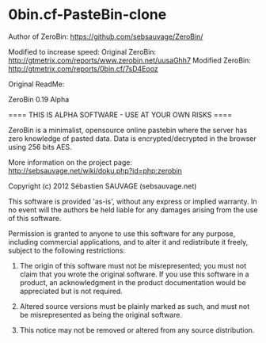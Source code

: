 # 0bin.cf-PasteBin-clone

Author of ZeroBin: https://github.com/sebsauvage/ZeroBin/

Modified to increase speed: 
Original ZeroBin: http://gtmetrix.com/reports/www.zerobin.net/uusaGhh7
Modified ZeroBin: http://gtmetrix.com/reports/0bin.cf/7sD4Eooz


Original ReadMe:

ZeroBin 0.19 Alpha

==== THIS IS ALPHA SOFTWARE - USE AT YOUR OWN RISKS ====

ZeroBin is a minimalist, opensource online pastebin where the server has zero knowledge of pasted data. Data is encrypted/decrypted in the browser using 256 bits AES.

More information on the project page: http://sebsauvage.net/wiki/doku.php?id=php:zerobin

Copyright (c) 2012 Sébastien SAUVAGE (sebsauvage.net)

This software is provided 'as-is', without any express or implied warranty. In no event will the authors be held liable for any damages arising from the use of this software.

Permission is granted to anyone to use this software for any purpose, including commercial applications, and to alter it and redistribute it freely, subject to the following restrictions:

1. The origin of this software must not be misrepresented; you must 
   not claim that you wrote the original software. If you use this 
   software in a product, an acknowledgment in the product documentation
   would be appreciated but is not required.

2. Altered source versions must be plainly marked as such, and must 
   not be misrepresented as being the original software.

3. This notice may not be removed or altered from any source distribution.
